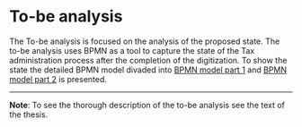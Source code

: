 # To-be analysis

The To-be analysis is focused on the analysis of the proposed state. The to-be analysis uses BPMN as a tool to capture the state of the Tax administration process after the completion of the digitization. To show the state the detailed BPMN model divaded into [BPMN model part 1](https://github.com/matouda7/tax-administration-digitization/blob/main/to-be-analysis/BPMN_level_2_part1.png) and [BPMN model part 2](https://github.com/matouda7/tax-administration-digitization/blob/main/to-be-analysis/BPMN_level_2_part2.png) is presented. 

---

**Note**: To see the thorough description of the to-be analysis see the text of the thesis.   
